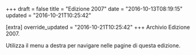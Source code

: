 +++
draft = false
title = "Edizione 2007"
date = "2016-10-13T08:19:15"
updated = "2016-10-21T10:25:42"

[extra]
override_updated = "2016-10-21T10:25:42"
+++
Archivio Edizione 2007.

Utilizza il menu a destra per navigare nelle pagine di questa edizione.
